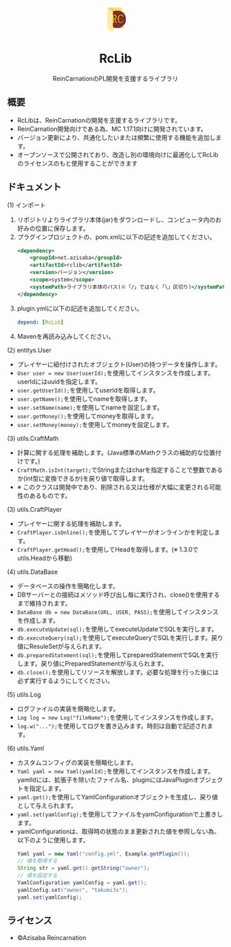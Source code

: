 <p align="center"><img src="images/rclib.png" width="64px" height="64px"></p>

<h1 align="center">RcLib</h1>

<p align="center">ReinCarnationのPL開発を支援するライブラリ</p>

## 概要

* RcLibは、ReinCarnationの開発を支援するライブラリです。
* ReinCarnation開発向けである為、MC 1.17.1向けに開発されています。
* バージョン更新により、共通化したいまたは頻繁に使用する機能を追加します。
* オープンソースで公開されており、改造し別の環境向けに最適化してRcLibのライセンスのもと使用することができます

## ドキュメント

(1) インポート

1. リポジトリよりライブラリ本体(jar)をダウンロードし、コンピュータ内のお好みの位置に保存します。
2. プラグインプロジェクトの、pom.xmlに以下の記述を追加してください。
    ```XML
    <dependency>
        <groupId>net.azisaba</groupId>
        <artifactId>rclib</artifactId>
        <version>バージョン</version>
        <scope>system</scope>
        <systemPath>ライブラリ本体のパス(※「/」ではなく「\」区切り)</systemPath>
    </dependency>
    ```
3. plugin.ymlに以下の記述を追加してください。
    ```Yaml
    depend: [RcLib]
    ```
4. Mavenを再読み込みしてください。

(2) entitys.User

* プレイヤーに紐付けされたオブジェクト(User)の持つデータを操作します。
* `User user = new User(userId);`を使用してインスタンスを作成します。userIdにはuuidを指定します。
* `user.getUserId();`を使用してuserIdを取得します。
* `user.getName();`を使用してnameを取得します。
* `user.setName(name);`を使用してnameを設定します。
* `user.getMoney();`を使用してmoneyを取得します。
* `user.setMoney(money);`を使用してmoneyを設定します。

(3) utils.CraftMath

* 計算に関する処理を補助します。(Java標準のMathクラスの補助的な位置付けです。)
* `CraftMath.isInt(target);`でStringまたはcharを指定することで整数であるか(int型に変換できるか)を戻り値で取得します。
* ※ このクラスは開発中であり、削除される又は仕様が大幅に変更される可能性のあるものです。

(3) utils.CraftPlayer

* プレイヤーに関する処理を補助します。
* `CraftPlayer.isOnline();`を使用してプレイヤーがオンラインかを判定します。
* `CraftPlayer.getHead();`を使用してHeadを取得します。(※ 1.3.0でutils.Headから移動)

(4) utils.DataBase

* データベースの操作を簡略化します。
* DBサーバーとの接続はメソッド呼び出し毎に実行され、close()を使用するまで維持されます。
* `DataBase db = new DataBase(URL, USER, PASS);`を使用してインスタンスを作成します。
* `db.executeUpdate(sql);`を使用してexecuteUpdateでSQLを実行します。
* `db.executeQuery(sql);`を使用してexecuteQueryでSQLを実行します。戻り値にResuleSetが与えられます。
* `db.preparedStatement(sql);`を使用してpreparedStatementでSQLを実行します。戻り値にPreparedStatementが与えられます。
* `db.close();`を使用してリソースを解放します。必要な処理を行った後には必ず実行するようにしてください。

(5) utils.Log

* ログファイルの実装を簡略化します。
* `Log log = new Log("fileName");`を使用してインスタンスを作成します。
* `log.w("...");`を使用してログを書き込みます。時刻は自動で記述されます。

(6) utils.Yaml

* カスタムコンフィグの実装を簡略化します。
* `Yaml yaml = new Yaml(yamlId);`を使用してインスタンスを作成します。yamlIdには、拡張子を除いたファイル名、pluginにはJavaPluginオブジェクトを指定します。
* `yaml.get();`を使用してYamlConfigurationオブジェクトを生成し、戻り値として与えられます。
* `yaml.set(yamlConfig);`を使用してファイルをyamConfigurationで上書きします。
* yamlConfigurationは、取得時の状態のまま更新された値を参照しない為、以下のように使用します。
    ```Java
    Yaml yaml = new Yaml("config.yml", Example.getPlugin());
    // 値を取得する
    String str = yaml.get().getString("owner");
    // 値を設定する
    YamlConfiguration yamlConfig = yaml.get();
    yamlConfig.set("owner", "takumi3s");
    yaml.set(yamlConfig);
    ```


## ライセンス

* ©Azisaba Reincarnation
